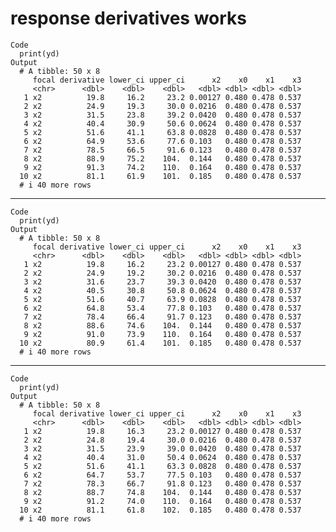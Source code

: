 # response derivatives works

    Code
      print(yd)
    Output
      # A tibble: 50 x 8
         focal derivative lower_ci upper_ci      x2    x0    x1    x3
         <chr>      <dbl>    <dbl>    <dbl>   <dbl> <dbl> <dbl> <dbl>
       1 x2          19.8     16.2     23.2 0.00127 0.480 0.478 0.537
       2 x2          24.9     19.3     30.0 0.0216  0.480 0.478 0.537
       3 x2          31.5     23.8     39.2 0.0420  0.480 0.478 0.537
       4 x2          40.4     30.9     50.6 0.0624  0.480 0.478 0.537
       5 x2          51.6     41.1     63.8 0.0828  0.480 0.478 0.537
       6 x2          64.9     53.6     77.6 0.103   0.480 0.478 0.537
       7 x2          78.5     66.5     91.6 0.123   0.480 0.478 0.537
       8 x2          88.9     75.2    104.  0.144   0.480 0.478 0.537
       9 x2          91.3     74.2    110.  0.164   0.480 0.478 0.537
      10 x2          81.1     61.9    101.  0.185   0.480 0.478 0.537
      # i 40 more rows

---

    Code
      print(yd)
    Output
      # A tibble: 50 x 8
         focal derivative lower_ci upper_ci      x2    x0    x1    x3
         <chr>      <dbl>    <dbl>    <dbl>   <dbl> <dbl> <dbl> <dbl>
       1 x2          19.8     16.2     23.2 0.00127 0.480 0.478 0.537
       2 x2          24.9     19.2     30.2 0.0216  0.480 0.478 0.537
       3 x2          31.6     23.7     39.3 0.0420  0.480 0.478 0.537
       4 x2          40.5     30.8     50.8 0.0624  0.480 0.478 0.537
       5 x2          51.6     40.7     63.9 0.0828  0.480 0.478 0.537
       6 x2          64.8     53.4     77.8 0.103   0.480 0.478 0.537
       7 x2          78.4     66.4     91.7 0.123   0.480 0.478 0.537
       8 x2          88.6     74.6    104.  0.144   0.480 0.478 0.537
       9 x2          91.0     73.9    110.  0.164   0.480 0.478 0.537
      10 x2          80.9     61.4    101.  0.185   0.480 0.478 0.537
      # i 40 more rows

---

    Code
      print(yd)
    Output
      # A tibble: 50 x 8
         focal derivative lower_ci upper_ci      x2    x0    x1    x3
         <chr>      <dbl>    <dbl>    <dbl>   <dbl> <dbl> <dbl> <dbl>
       1 x2          19.8     16.3     23.2 0.00127 0.480 0.478 0.537
       2 x2          24.8     19.4     30.0 0.0216  0.480 0.478 0.537
       3 x2          31.5     23.9     39.0 0.0420  0.480 0.478 0.537
       4 x2          40.4     31.0     50.4 0.0624  0.480 0.478 0.537
       5 x2          51.6     41.1     63.3 0.0828  0.480 0.478 0.537
       6 x2          64.7     53.7     77.5 0.103   0.480 0.478 0.537
       7 x2          78.3     66.7     91.8 0.123   0.480 0.478 0.537
       8 x2          88.7     74.8    104.  0.144   0.480 0.478 0.537
       9 x2          91.2     74.0    110.  0.164   0.480 0.478 0.537
      10 x2          81.1     61.8    102.  0.185   0.480 0.478 0.537
      # i 40 more rows

